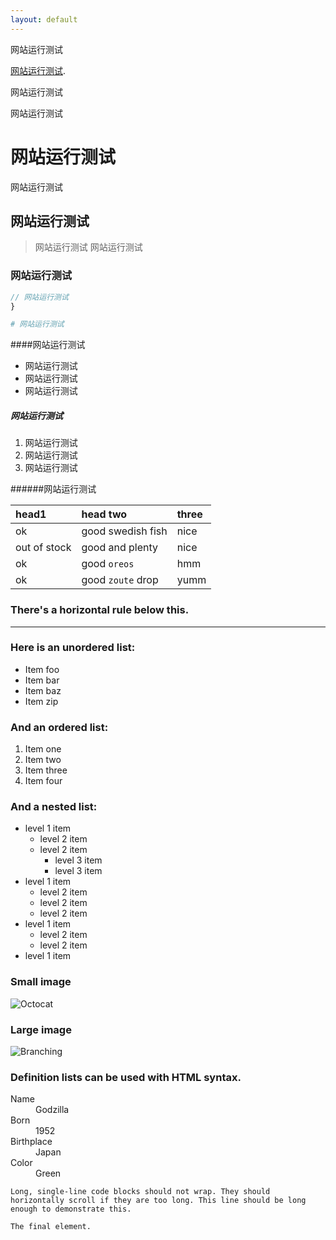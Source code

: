 ```yaml
---
layout: default
---
```


网站运行测试

[网站运行测试](./another-page.html).

网站运行测试

网站运行测试

# 网站运行测试

网站运行测试

## 网站运行测试

> 网站运行测试
>网站运行测试
### 网站运行测试

```js
// 网站运行测试
}
```

```ruby
# 网站运行测试
```

####网站运行测试

*   网站运行测试
*   网站运行测试
*   网站运行测试

##### 网站运行测试

1.  网站运行测试
2.  网站运行测试
3.  网站运行测试

######网站运行测试

| head1        | head two          | three |
|:-------------|:------------------|:------|
| ok           | good swedish fish | nice  |
| out of stock | good and plenty   | nice  |
| ok           | good `oreos`      | hmm   |
| ok           | good `zoute` drop | yumm  |

### There's a horizontal rule below this.

* * *

### Here is an unordered list:

*   Item foo
*   Item bar
*   Item baz
*   Item zip

### And an ordered list:

1.  Item one
1.  Item two
1.  Item three
1.  Item four

### And a nested list:

- level 1 item
  - level 2 item
  - level 2 item
    - level 3 item
    - level 3 item
- level 1 item
  - level 2 item
  - level 2 item
  - level 2 item
- level 1 item
  - level 2 item
  - level 2 item
- level 1 item

### Small image

![Octocat](https://github.githubassets.com/images/icons/emoji/octocat.png)

### Large image

![Branching](https://guides.github.com/activities/hello-world/branching.png)


### Definition lists can be used with HTML syntax.

<dl>
<dt>Name</dt>
<dd>Godzilla</dd>
<dt>Born</dt>
<dd>1952</dd>
<dt>Birthplace</dt>
<dd>Japan</dd>
<dt>Color</dt>
<dd>Green</dd>
</dl>

```
Long, single-line code blocks should not wrap. They should horizontally scroll if they are too long. This line should be long enough to demonstrate this.
```

```
The final element.
```
